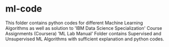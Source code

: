 # ml-code
This folder contains python codes for different Machine Learning Algorithms as well as solution to 'IBM Data Science Specialization' Course Assignments (Coursera)
'ML Lab Manual' Folder contains Supervised and Unsupervised ML Algorithms with sufficient explanation and python codes.
